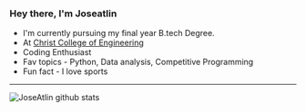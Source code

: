 ### Hey there, I'm Joseatlin


- I'm currently pursuing my final year B.tech Degree.
- At [Christ College of Engineering](https://cce.edu.in)
- Coding Enthusiast
- Fav topics - Python, Data analysis, Competitive Programming
- Fun fact - I love sports


---


<img align="left" alt="JoseAtlin github stats" src="https://github-readme-stats.vercel.app/api?username=JoseAtlin&show_icons=true&theme=radical">
